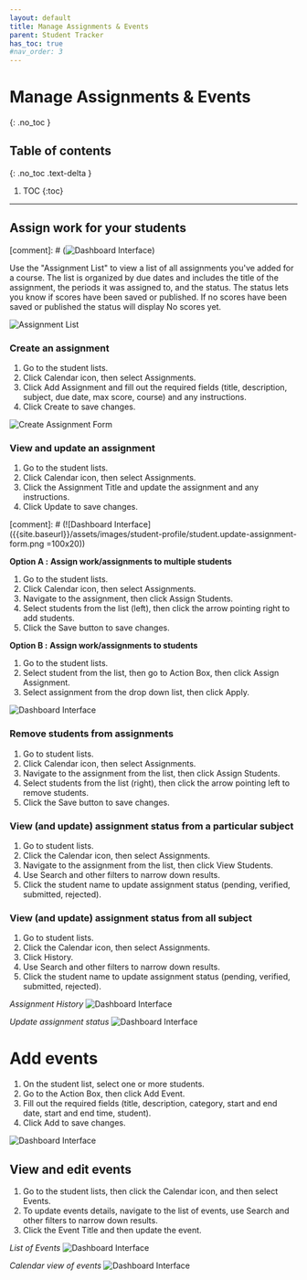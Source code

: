 ```yaml
---
layout: default
title: Manage Assignments & Events
parent: Student Tracker
has_toc: true
#nav_order: 3
---
```


# Manage Assignments & Events

{: .no_toc }

## Table of contents
{: .no_toc .text-delta }

1. TOC
{:toc}

---

## Assign work for your students

[comment]: # (![Dashboard Interface]({{site.baseurl}}/assets/images/student-profile/student.event-assignments.png))

Use the "Assignment List" to view a list of all assignments you've added for a course. The list is organized by due dates and includes the title of the assignment, the periods it was assigned to, and the status. The status lets you know if scores have been saved or published. If no scores have been saved or published the status will display No scores yet.

![Assignment List]({{site.baseurl}}/assets/images/student-profile/student.assignment.list.png)

### Create an assignment
1. Go to the student lists.
2. Click Calendar icon, then select Assignments.
3. Click Add Assignment and fill out the required fields (title, description, subject, due date, max score, course) and any instructions.
4. Click Create to save changes.

![Create Assignment Form]({{site.baseurl}}/assets/images/student-profile/student.create.assignment.form.png)

### View and update an assignment
1. Go to the student lists.
2. Click Calendar icon, then select Assignments.
3. Click the Assignment Title and update the assignment and any instructions.
4. Click Update to save changes.

[comment]: # (![Dashboard Interface]({{site.baseurl}}/assets/images/student-profile/student.update-assignment-form.png =100x20))

**Option A :**
**Assign work/assignments to multiple students**
1. Go to the student lists.
2. Click Calendar icon, then select Assignments.
3. Navigate to the assignment, then click Assign Students.
4. Select students from the list (left), then click the arrow pointing right to add students.
5. Click the Save button to save changes.

**Option B :**
**Assign work/assignments to students**
1. Go to the student lists.
2. Select student from the list, then go to Action Box, then click Assign Assignment.
3. Select assignment from the drop down list, then click Apply.


![Dashboard Interface]({{site.baseurl}}/assets/images/student-profile/student.assign-assignment-form.png)

### Remove students from assignments
1. Go to student lists.
2. Click Calendar icon, then select Assignments.
3. Navigate to the assignment from the list, then click Assign Students.
4. Select students from the list (right), then click the arrow pointing left to remove students.
5. Click the Save button to save changes.

### View (and update) assignment status from a particular subject
1. Go to student lists.
2. Click the Calendar icon, then select Assignments.
3. Navigate to the assignment from the list, then click View Students.
4. Use Search and other filters to narrow down results.
5. Click the student name to update assignment status (pending, verified, submitted, rejected).


### View (and update) assignment status from all subject
1. Go to student lists.
2. Click the Calendar icon, then select Assignments.
3. Click History.
4. Use Search and other filters to narrow down results.
5. Click the student name to update assignment status (pending, verified, submitted, rejected).

*Assignment History*
![Dashboard Interface]({{site.baseurl}}/assets/images/student-profile/student.student.history.png)

*Update assignment status*
![Dashboard Interface]({{site.baseurl}}/assets/images/student-profile/student.assignment-update-status.png)


# Add events
1. On the student list, select one or more students.
2. Go to the Action Box, then click Add Event.
3. Fill out the required fields (title, description, category, start and end date, start and end time, student).
4. Click Add to save changes.

![Dashboard Interface]({{site.baseurl}}/assets/images/student-profile/student.add-event-form.png)

## View and edit events
1. Go to the student lists, then click the Calendar icon, and then select Events.
2. To update events details, navigate to the list of events, use Search and other filters to narrow down results.
3. Click the Event Title and then update the event.

*List of Events*
![Dashboard Interface]({{site.baseurl}}/assets/images/student-profile/student.events-list.png)

*Calendar view of events*
![Dashboard Interface]({{site.baseurl}}/assets/images/student-profile/student.events-calendar-view.png)
